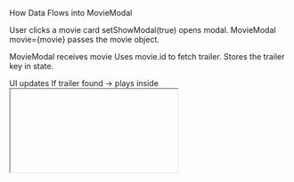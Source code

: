 How Data Flows into MovieModal

User clicks a movie card
setShowModal(true) opens modal.
MovieModal movie={movie} passes the movie object.

MovieModal receives movie
Uses movie.id to fetch trailer.
Stores the trailer key in state.

UI updates
If trailer found → plays inside <iframe>.
If not found → shows "No Trailer Available 😔".

Close button
Calls onClose (from parent MovieCard) → hides modal.

👉 So MovieModal is like a popup player that depends on:
movie (data passed from MovieCard)
onClose (function passed from MovieCard)


Where props are passed
To Banner
<Banner movie={NowPlaying[Math.floor(Math.random() * NowPlaying.length)]} />
👉 You are sending 1 random movie object from NowPlaying.

Inside Banner.js, you receive it like this:
const Banner = ({ movie }) => { ... }


To MovieRow
<MovieRow title="Now Playing" movies={NowPlaying} />

👉 You are sending two props:
title → string ("Now Playing")
movies → array of movies (NowPlaying)

Inside MovieRow.js, you receive it like this:
const MovieRow = ({ title, movies }) => { ... }


Inside MovieRow → To MovieCard
{movies?.map((movie) => (
  <MovieCard key={movie.id} movie={movie} />
))}


👉 Each movie object is passed as movie prop to MovieCard.

Inside MovieCard → To MovieModal (on click)
{showModal && (
  <MovieModal movie={movie} onClose={() => setShowModal(false)} />
)}
👉 When clicked, that same movie object is passed into MovieModal.


✅ So, all data is passed down from Browse.js → Banner / MovieRow → MovieCard → MovieModal.
The source of truth is Redux (useSelector).

